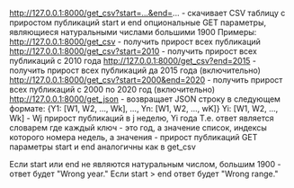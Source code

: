 http://127.0.0.1:8000/get_csv?start=...&end=... - скачивает CSV таблицу с приростом публикаций
start и end опциональные GET параметры, являющиеся натуральными числами большими 1900
Примеры:
http://127.0.0.1:8000/get_csv - получить прирост всех публикаций
http://127.0.0.1:8000/get_csv?start=2010 - получить прирост всех публикаций с 2010 года
http://127.0.0.1:8000/get_csv?end=2015 - получить прирост всех публикаций да 2015 года (включительно)
http://127.0.0.1:8000/get_csv?start=2000&end=2020 - получить прирост всех публикаций с 2000 по 2020 год (включительно)
http://127.0.0.1:8000/get_json - возвращает JSON строку в следующем формате:
{Y1: [W1, W2, ..., Wk], ..., Yn: [W1, W2, ..., wK]}
Yi: [W1, W2, ..., Wk] - Wj прирост публикаций в j неделю, Yi года
Т.е. ответ является словарем где каждый ключ - это год, а значение список, индексы которого номера недель, а значения - прирост публикаций
GET параметры start и end аналогичны как в get_csv

Если start или end не являются натуральным числом, большим 1900 - ответ будет "Wrong year."
Если start > end ответ будет "Wrong range."
